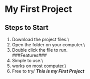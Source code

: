 # My First Project
## Steps to Start
1. Download the project files.\
2. Open the folder on your computer.\
3. Double click the file to run.\
###Features###
1. Simple to use.\
2. works on most computer.\
3. Free to try/
***This is my First Project***
